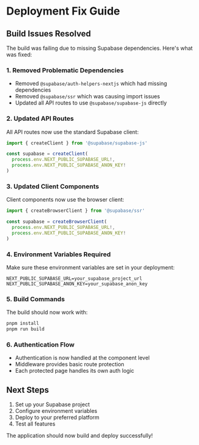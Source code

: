# Deployment Fix Guide

## Build Issues Resolved

The build was failing due to missing Supabase dependencies. Here's what was fixed:

### 1. Removed Problematic Dependencies
- Removed `@supabase/auth-helpers-nextjs` which had missing dependencies
- Removed `@supabase/ssr` which was causing import issues
- Updated all API routes to use `@supabase/supabase-js` directly

### 2. Updated API Routes
All API routes now use the standard Supabase client:
```typescript
import { createClient } from '@supabase/supabase-js'

const supabase = createClient(
  process.env.NEXT_PUBLIC_SUPABASE_URL!,
  process.env.NEXT_PUBLIC_SUPABASE_ANON_KEY!
)
```

### 3. Updated Client Components
Client components now use the browser client:
```typescript
import { createBrowserClient } from '@supabase/ssr'

const supabase = createBrowserClient(
  process.env.NEXT_PUBLIC_SUPABASE_URL!,
  process.env.NEXT_PUBLIC_SUPABASE_ANON_KEY!
)
```

### 4. Environment Variables Required
Make sure these environment variables are set in your deployment:

```
NEXT_PUBLIC_SUPABASE_URL=your_supabase_project_url
NEXT_PUBLIC_SUPABASE_ANON_KEY=your_supabase_anon_key
```

### 5. Build Commands
The build should now work with:
```bash
pnpm install
pnpm run build
```

### 6. Authentication Flow
- Authentication is now handled at the component level
- Middleware provides basic route protection
- Each protected page handles its own auth logic

## Next Steps
1. Set up your Supabase project
2. Configure environment variables
3. Deploy to your preferred platform
4. Test all features

The application should now build and deploy successfully! 